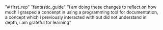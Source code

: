 "# first_rep" 
"fantastic_guide" 
"i am doing these changes to reflect on how much i grasped a concenpt in using a programming tool for documentation, a concept which i previously interacted with but did not understand in depth, i am grateful for learning" 
